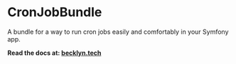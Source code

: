 # CronJobBundle

A bundle for a way to run cron jobs easily and comfortably in your Symfony app.

**Read the docs at: [becklyn.tech](https://becklyn.tech/oss/cron-job)**
